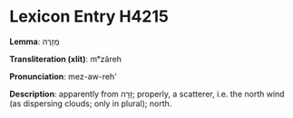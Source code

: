 # Lexicon Entry H4215

**Lemma**: מְזָרֶה

**Transliteration (xlit)**: mᵉzâreh

**Pronunciation**: mez-aw-reh'

**Description**:
apparently from זָרָה; properly, a scatterer, i.e. the north wind (as dispersing clouds; only in plural); north.
